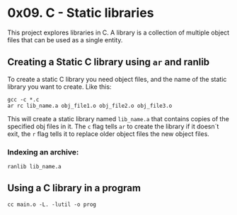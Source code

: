 # 0x09. C - Static libraries
This project explores libraries in C. A library is a collection of multiple object files that can be used as a single entity.
## Creating a Static C library using `ar` and ranlib
To create a static C library you need object files, and the name of the static library you want to create. Like this:
```
gcc -c *.c
ar rc lib_name.a obj_file1.o obj_file2.o obj_file3.o
```
This will create a static library named `lib_name.a` that contains copies of the specified obj files in it. The `c` flag tells `ar` to create the library if it doesn´t exit, the `r` flag tells it to replace older object files the new object files.
### Indexing an archive:
```
ranlib lib_name.a
```
## Using a C library in a program
```
cc main.o -L. -lutil -o prog
```